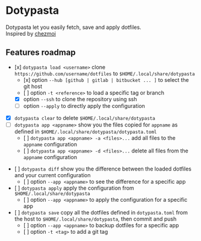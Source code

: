 # Dotypasta

Dotypasta let you easily fetch, save and apply dotfiles.  
Inspired by [chezmoi](https://chezmoi.io)

## Features roadmap

- [x] `dotypasta load <username>` clone `https://github.com/username/dotfiles` to `$HOME/.local/share/dotypasta` 
  - [x] option `--hub [github | gitlab | bitbucket ... ]` to select the git host 
  - [ ] option `-t <reference>` to load a specific tag or branch
  - [x] option `--ssh` to clone the repository using ssh
  - [ ] option `--apply` to directly apply the configuration
- [x] `dotypasta clear` to delete `$HOME/.local/share/dotypasta`
- [ ] `dotypasta app <appname>` show you the files copied for `appname` as defined in `$HOME/.local/share/dotypasta/dotypasta.toml`
  - [ ] `dotypasta app <appname> -a <files>...` add all files to the `appname` configuration
  - [ ] `dotypasta app <appname> -d <files>...` delete all files from the `appname` configuration
- [ ] `dotypasta diff` show you the difference between the loaded dotfiles and your current configuration
  - [ ] option `--app <appname>` to see the difference for a specific app
- [ ] `dotypasta apply` apply the configuration from `$HOME/.local/share/dotypasta`
  - [ ] option `--app <appname>` to apply the configuration for a specific app
- [ ] `dotypasta save` copy all the dotfiles defined in `dotypasta.toml` from the host to `$HOME/.local/share/dotypasta`, then commit and push
  - [ ] option `--app <appname>` to backup dotfiles for a specific app
  - [ ] option `-t <tag>` to add a git tag
